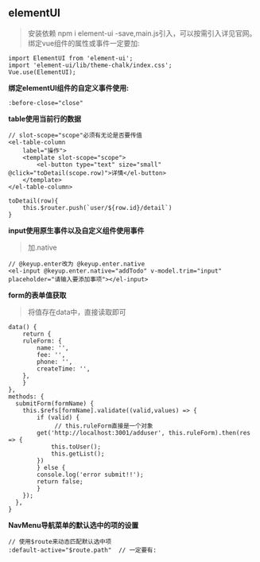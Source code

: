 ## elementUI
> 安装依赖 npm i element-ui -save,main.js引入，可以按需引入详见官网。绑定vue组件的属性或事件一定要加:

```
import ElementUI from 'element-ui';
import 'element-ui/lib/theme-chalk/index.css';
Vue.use(ElementUI);
```
 
**绑定elementUI组件的自定义事件使用:**
```
:before-close="close"
```
**table使用当前行的数据**
```
// slot-scope="scope"必须有无论是否要传值
<el-table-column
    label="操作">
    <template slot-scope="scope">
        <el-button type="text" size="small" @click="toDetail(scope.row)">详情</el-button>
    </template>
</el-table-column>

toDetail(row){
    this.$router.push(`user/${row.id}/detail`)
}
```
**input使用原生事件以及自定义组件使用事件**
> 加.native

```
// @keyup.enter改为 @keyup.enter.native
<el-input @keyup.enter.native="addTodo" v-model.trim="input" placeholder="请输入要添加事项"></el-input>
```
**form的表单值获取**
> 将值存在data中，直接读取即可

```
data() {
    return {
    ruleForm: {
        name: '',
        fee: '',
        phone: '',
        createTime: '',
    },
    }
},
methods: {
  submitForm(formName) {
    this.$refs[formName].validate((valid,values) => {
        if (valid) {
             // this.ruleForm直接是一个对象
        get('http://localhost:3001/adduser', this.ruleForm).then(res => {
            this.toUser();
            this.getList();
        })
        } else {
        console.log('error submit!!');
        return false;
        }
    });
  },
}
```

**NavMenu导航菜单的默认选中的项的设置**
```
// 使用$route来动态匹配默认选中项
:default-active="$route.path"  // 一定要有:
```